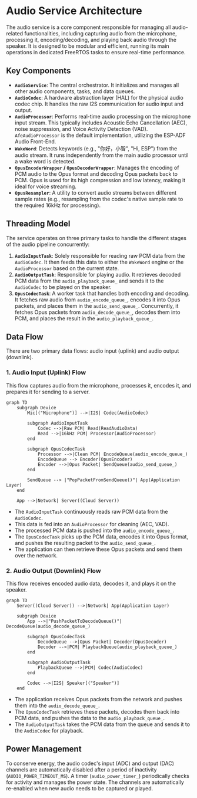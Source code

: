 # Audio Service Architecture

The audio service is a core component responsible for managing all audio-related functionalities, including capturing audio from the microphone, processing it, encoding/decoding, and playing back audio through the speaker. It is designed to be modular and efficient, running its main operations in dedicated FreeRTOS tasks to ensure real-time performance.

## Key Components

-   **`AudioService`**: The central orchestrator. It initializes and manages all other audio components, tasks, and data queues.
-   **`AudioCodec`**: A hardware abstraction layer (HAL) for the physical audio codec chip. It handles the raw I2S communication for audio input and output.
-   **`AudioProcessor`**: Performs real-time audio processing on the microphone input stream. This typically includes Acoustic Echo Cancellation (AEC), noise suppression, and Voice Activity Detection (VAD). `AfeAudioProcessor` is the default implementation, utilizing the ESP-ADF Audio Front-End.
-   **`WakeWord`**: Detects keywords (e.g., "你好，小智", "Hi, ESP") from the audio stream. It runs independently from the main audio processor until a wake word is detected.
-   **`OpusEncoderWrapper` / `OpusDecoderWrapper`**: Manages the encoding of PCM audio to the Opus format and decoding Opus packets back to PCM. Opus is used for its high compression and low latency, making it ideal for voice streaming.
-   **`OpusResampler`**: A utility to convert audio streams between different sample rates (e.g., resampling from the codec's native sample rate to the required 16kHz for processing).

## Threading Model

The service operates on three primary tasks to handle the different stages of the audio pipeline concurrently:

1.  **`AudioInputTask`**: Solely responsible for reading raw PCM data from the `AudioCodec`. It then feeds this data to either the `WakeWord` engine or the `AudioProcessor` based on the current state.
2.  **`AudioOutputTask`**: Responsible for playing audio. It retrieves decoded PCM data from the `audio_playback_queue_` and sends it to the `AudioCodec` to be played on the speaker.
3.  **`OpusCodecTask`**: A worker task that handles both encoding and decoding. It fetches raw audio from `audio_encode_queue_`, encodes it into Opus packets, and places them in the `audio_send_queue_`. Concurrently, it fetches Opus packets from `audio_decode_queue_`, decodes them into PCM, and places the result in the `audio_playback_queue_`.

## Data Flow

There are two primary data flows: audio input (uplink) and audio output (downlink).

### 1. Audio Input (Uplink) Flow

This flow captures audio from the microphone, processes it, encodes it, and prepares it for sending to a server.

```mermaid
graph TD
    subgraph Device
        Mic[("Microphone")] -->|I2S| Codec(AudioCodec)
        
        subgraph AudioInputTask
            Codec -->|Raw PCM| Read(ReadAudioData)
            Read -->|16kHz PCM| Processor(AudioProcessor)
        end

        subgraph OpusCodecTask
            Processor -->|Clean PCM| EncodeQueue(audio_encode_queue_)
            EncodeQueue --> Encoder(OpusEncoder)
            Encoder -->|Opus Packet| SendQueue(audio_send_queue_)
        end

        SendQueue --> |"PopPacketFromSendQueue()"| App(Application Layer)
    end
    
    App -->|Network| Server((Cloud Server))
```

-   The `AudioInputTask` continuously reads raw PCM data from the `AudioCodec`.
-   This data is fed into an `AudioProcessor` for cleaning (AEC, VAD).
-   The processed PCM data is pushed into the `audio_encode_queue_`.
-   The `OpusCodecTask` picks up the PCM data, encodes it into Opus format, and pushes the resulting packet to the `audio_send_queue_`.
-   The application can then retrieve these Opus packets and send them over the network.

### 2. Audio Output (Downlink) Flow

This flow receives encoded audio data, decodes it, and plays it on the speaker.

```mermaid
graph TD
    Server((Cloud Server)) -->|Network| App(Application Layer)

    subgraph Device
        App -->|"PushPacketToDecodeQueue()"| DecodeQueue(audio_decode_queue_)

        subgraph OpusCodecTask
            DecodeQueue -->|Opus Packet| Decoder(OpusDecoder)
            Decoder -->|PCM| PlaybackQueue(audio_playback_queue_)
        end

        subgraph AudioOutputTask
            PlaybackQueue -->|PCM| Codec(AudioCodec)
        end

        Codec -->|I2S| Speaker[("Speaker")]
    end
```

-   The application receives Opus packets from the network and pushes them into the `audio_decode_queue_`.
-   The `OpusCodecTask` retrieves these packets, decodes them back into PCM data, and pushes the data to the `audio_playback_queue_`.
-   The `AudioOutputTask` takes the PCM data from the queue and sends it to the `AudioCodec` for playback.

## Power Management

To conserve energy, the audio codec's input (ADC) and output (DAC) channels are automatically disabled after a period of inactivity (`AUDIO_POWER_TIMEOUT_MS`). A timer (`audio_power_timer_`) periodically checks for activity and manages the power state. The channels are automatically re-enabled when new audio needs to be captured or played. 